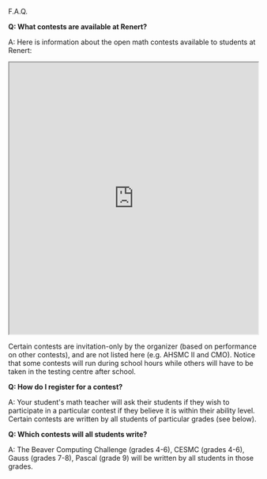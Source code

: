F.A.Q.

<b>Q: What contests are available at Renert?</b>

A: Here is information about the open math contests available to students at Renert:

<iframe src="https://docs.google.com/spreadsheets/d/e/2PACX-1vQ46OO4Tc3ZQIvNprl0yX6_D5qmj5x6unprJbBAPH1ZFOUfYgFApba75UO3pmeTTx_R_YiXWOuxH44B/pubhtml?gid=1723870808&amp;single=true&amp;widget=true&amp;headers=false" width="100%" height = "550"></iframe>

Certain contests are invitation-only by the organizer (based on performance on other contests), and are not listed here (e.g. AHSMC II and CMO). Notice that some contests will run during school hours while others will have to be taken in the testing centre after school.

<b>Q: How do I register for a contest?</b>

A: Your student's math teacher will ask their students if they wish to participate in a particular contest if they believe it is within their ability level. Certain contests are written by all students of particular grades (see below). 

<b>Q: Which contests will all students write?</b>

A: The Beaver Computing Challenge (grades 4-6), CESMC (grades 4-6), Gauss (grades 7-8), Pascal (grade 9) will be written by all students in those grades.

